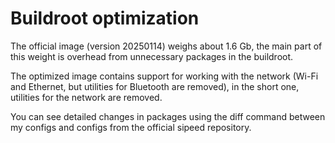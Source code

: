 # Buildroot optimization

The official image (version 20250114) weighs about 1.6 Gb, the main part of this weight is overhead from unnecessary packages in the buildroot.

The optimized image contains support for working with the network (Wi-Fi and Ethernet, but utilities for Bluetooth are removed), in the short one, utilities for the network are removed.

You can see detailed changes in packages using the diff command between my configs and configs from the official sipeed repository.